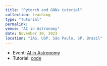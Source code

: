 ```yaml
---
title: "Pytorch and GNNs tutorial"
collection: teaching
type: "Tutorial"
permalink: 
venue: "AI in Astronomy"
date: November 30, 2023
location: "IAG, USP, São Paulo, SP, Brasil"
---
```


* Event: [AI in Astronomy](https://aiaseminars.com)
* Tutorial: [code](https://github.com/natalidesanti/pytorch_and_GNNs)

